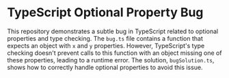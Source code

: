 # TypeScript Optional Property Bug

This repository demonstrates a subtle bug in TypeScript related to optional properties and type checking. The `bug.ts` file contains a function that expects an object with `x` and `y` properties. However, TypeScript's type checking doesn't prevent calls to this function with an object missing one of these properties, leading to a runtime error.  The solution, `bugSolution.ts`, shows how to correctly handle optional properties to avoid this issue.